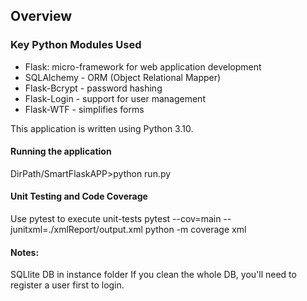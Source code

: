## Overview


### Key Python Modules Used
- Flask: micro-framework for web application development
- SQLAlchemy - ORM (Object Relational Mapper)
- Flask-Bcrypt - password hashing
- Flask-Login - support for user management
- Flask-WTF - simplifies forms

This application is written using Python 3.10.

#### Running the application
DirPath/SmartFlaskAPP>python run.py

#### Unit Testing and Code Coverage
Use pytest to execute unit-tests
pytest --cov=main --junitxml=./xmlReport/output.xml
python -m coverage xml

#### Notes:
SQLlite DB in instance folder
If you clean the whole DB, you'll need to register a user first to login.
